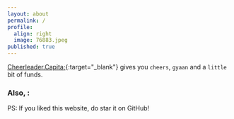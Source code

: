 ```yaml
---
layout: about
permalink: /
profile:
  align: right
  image: 76883.jpeg
published: true
---
```


[Cheerleader.Capita;](/){:target="_blank"} gives you `cheers`, `gyaan` and a `little` bit of funds. 




### Also, :

PS: If you liked this website, do star it on GitHub!
